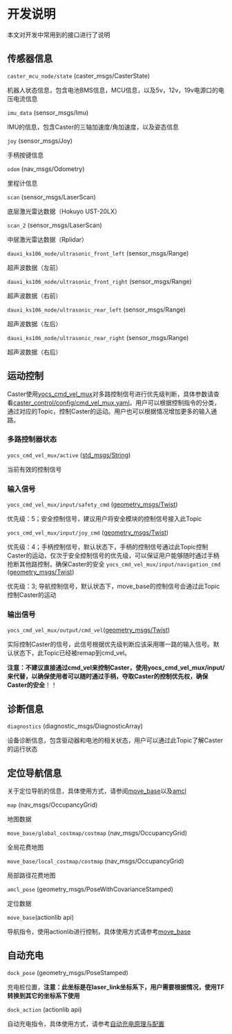 # 开发说明

本文对开发中常用到的接口进行了说明

## 传感器信息

`caster_mcu_node/state` (caster_msgs/CasterState)

机器人状态信息，包含电池BMS信息，MCU信息，以及5v，12v，19v电源口的电压电流信息

`imu_data` (sensor_msgs/Imu)

IMU的信息，包含Caster的三轴加速度/角加速度，以及姿态信息

`joy` (sensor_msgs/Joy)

手柄按键信息

`odom` (nav_msgs/Odometry)

里程计信息

`scan` (sensor_msgs/LaserScan)

底层激光雷达数据（Hokuyo UST-20LX）

`scan_2` (sensor_msgs/LaserScan)

中层激光雷达数据（Rplidar）

`dauxi_ks106_node/ultrasonic_front_left` (sensor_msgs/Range)

超声波数据（左前）

`dauxi_ks106_node/ultrasonic_front_right` (sensor_msgs/Range)

超声波数据（右前）

`dauxi_ks106_node/ultrasonic_rear_left` (sensor_msgs/Range)

超声波数据（左后）

`dauxi_ks106_node/ultrasonic_rear_right` (sensor_msgs/Range)

超声波数据（右后）

##  运动控制

Caster使用[yocs_cmd_vel_mux](http://wiki.ros.org/yocs_cmd_vel_mux)对多路控制信号进行优先级判断，具体参数请查看[caster_control/config/cmd_vel_mux.yaml](https://github.com/I-Quotient-Robotics/caster/blob/master/caster_control/config/cmd_vel_mux.yaml)。用户可以根据控制指令的分类，通过对应的Topic，控制Caster的运动。用户也可以根据情况增加更多的输入通路。

### 多路控制器状态

`yocs_cmd_vel_mux/active` ([std_msgs/String](http://docs.ros.org/api/std_msgs/html/msg/String.html))

当前有效的控制信号

### 输入信号

`yocs_cmd_vel_mux/input/safety_cmd` ([geometry_msgs/Twist](http://docs.ros.org/api/geometry_msgs/html/msg/Twist.html))

优先级：5；安全控制信号，建议用户将安全模块的控制信号接入此Topic

`yocs_cmd_vel_mux/input/joy_cmd` ([geometry_msgs/Twist](http://docs.ros.org/api/geometry_msgs/html/msg/Twist.html))

优先级：4；手柄控制信号，默认状态下，手柄的控制信号通过此Topic控制Caster的运动，仅次于安全控制信号的优先级，可以保证用户能够随时通过手柄抢断其他路控制，确保Caster的安全
`yocs_cmd_vel_mux/input/navigation_cmd` ([geometry_msgs/Twist](http://docs.ros.org/api/geometry_msgs/html/msg/Twist.html))

优先级：3; 导航控制信号，默认状态下，move_base的控制信号会通过此Topic控制Caster的运动

### 输出信号

`yocs_cmd_vel_mux/output/cmd_vel`([geometry_msgs/Twist](http://docs.ros.org/api/geometry_msgs/html/msg/Twist.html))

实际控制Caster的信号，此信号根据优先级判断应该采用哪一路的输入信号。默认状态下，此Topic已经被remap到cmd_vel。

**注意：不建议直接通过cmd_vel来控制Caster，使用yocs_cmd_vel_mux/input/来代替，以确保使用者可以随时通过手柄，夺取Caster的控制优先权，确保Caster的安全**！！

## 诊断信息

`diagnostics` (diagnostic_msgs/DiagnosticArray)

设备诊断信息，包含驱动器和电池的相关状态，用户可以通过此Topic了解Caster的运行状态

## 定位导航信息

关于定位导航的信息，具体使用方式，请参阅[move_base](http://wiki.ros.org/move_base)以及[amcl](http://wiki.ros.org/amcl)

`map` (nav_msgs/OccupancyGrid)

地图数据

`move_base/global_costmap/costmap` (nav_msgs/OccupancyGrid)

全局花费地图

`move_base/local_costmap/costmap` (nav_msgs/OccupancyGrid)

局部路径花费地图

`amcl_pose` (geometry_msgs/PoseWithCovarianceStamped)

定位数据

`move_base`(actionlib api)

导航指令，使用actionlib进行控制，具体使用方式请参考[move_base](http://wiki.ros.org/move_base)

## 自动充电

`dock_pose` (geometry_msgs/PoseStamped)

充电桩位置，**注意：此坐标是在laser_link坐标系下，用户需要根据情况，使用TF转换到其它的坐标系下使用**

`dock_action` (actionlib api)

自动充电指令，具体使用方式，请参考[自动充电原理与配置](auto_charge_description.md)

